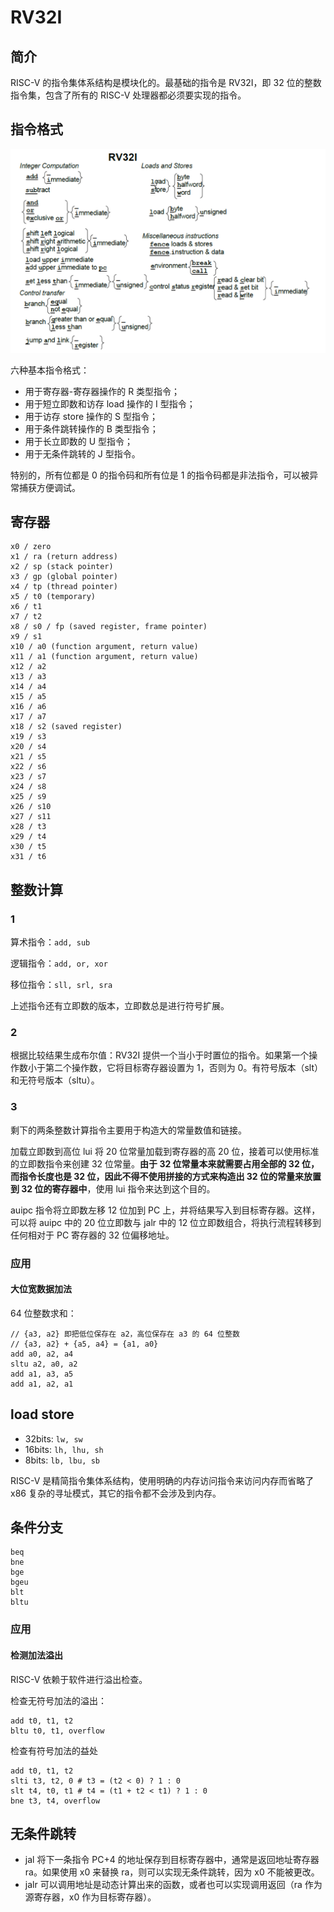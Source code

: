 # RV32I

## 简介

RISC-V 的指令集体系结构是模块化的。最基础的指令是 RV32I，即 32 位的整数指令集，包含了所有的 RISC-V 处理器都必须要实现的指令。

## 指令格式

![](./img/rv32i.PNG)

六种基本指令格式：

- 用于寄存器-寄存器操作的 R 类型指令；
- 用于短立即数和访存 load 操作的 I 型指令；
- 用于访存 store 操作的 S 型指令；
- 用于条件跳转操作的 B 类型指令；
- 用于长立即数的 U 型指令；
- 用于无条件跳转的 J 型指令。
  

特别的，所有位都是 0 的指令码和所有位是 1 的指令码都是非法指令，可以被异常捕获方便调试。

## 寄存器

```
x0 / zero
x1 / ra (return address)
x2 / sp (stack pointer)
x3 / gp (global pointer)
x4 / tp (thread pointer)
x5 / t0 (temporary)
x6 / t1
x7 / t2
x8 / s0 / fp (saved register, frame pointer)
x9 / s1
x10 / a0 (function argument, return value)
x11 / a1 (function argument, return value)
x12 / a2
x13 / a3
x14 / a4
x15 / a5
x16 / a6
x17 / a7
x18 / s2 (saved register)
x19 / s3
x20 / s4
x21 / s5
x22 / s6
x23 / s7
x24 / s8
x25 / s9
x26 / s10
x27 / s11
x28 / t3
x29 / t4
x30 / t5
x31 / t6
```

## 整数计算

### 1

算术指令：`add, sub`

逻辑指令：`add, or, xor`

移位指令：`sll, srl, sra`

上述指令还有立即数的版本，立即数总是进行符号扩展。

### 2

根据比较结果生成布尔值：RV32I 提供一个当小于时置位的指令。如果第一个操作数小于第二个操作数，它将目标寄存器设置为 1，否则为
0。有符号版本（slt）和无符号版本（sltu）。

### 3

剩下的两条整数计算指令主要用于构造大的常量数值和链接。

加载立即数到高位 lui 将 20 位常量加载到寄存器的高 20 位，接着可以使用标准的立即数指令来创建 32 位常量。**由于 32 位常量本来就需要占用全部的 32 位，而指令长度也是 32 位，因此不得不使用拼接的方式来构造出 32 位的常量来放置到 32 位的寄存器中**，使用 lui 指令来达到这个目的。

auipc 指令将立即数左移 12 位加到 PC 上，并将结果写入到目标寄存器。这样，可以将 auipc 中的 20 位立即数与 jalr 中的 12 位立即数组合，将执行流程转移到任何相对于 PC 寄存器的 32 位偏移地址。

### 应用

#### 大位宽数据加法

64 位整数求和：

```assembly
// {a3, a2} 即把低位保存在 a2，高位保存在 a3 的 64 位整数
// {a3, a2} + {a5, a4} = {a1, a0}
add a0, a2, a4
sltu a2, a0, a2
add a1, a3, a5
add a1, a2, a1
```

## load store

- 32bits: `lw, sw`
- 16bits: `lh, lhu, sh`
- 8bits: `lb, lbu, sb`

RISC-V 是精简指令集体系结构，使用明确的内存访问指令来访问内存而省略了 x86 复杂的寻址模式，其它的指令都不会涉及到内存。

## 条件分支

```assembly
beq
bne
bge
bgeu
blt
bltu
```

### 应用

#### 检测加法溢出

RISC-V 依赖于软件进行溢出检查。

检查无符号加法的溢出：

```assembly
add t0, t1, t2
bltu t0, t1, overflow
```

检查有符号加法的益处

```assembly
add t0, t1, t2
slti t3, t2, 0 # t3 = (t2 < 0) ? 1 : 0
slt t4, t0, t1 # t4 = (t1 + t2 < t1) ? 1 : 0
bne t3, t4, overflow
```

## 无条件跳转

- jal 将下一条指令 PC+4 的地址保存到目标寄存器中，通常是返回地址寄存器 ra。如果使用 x0 来替换 ra，则可以实现无条件跳转，因为 x0 不能被更改。
- jalr 可以调用地址是动态计算出来的函数，或者也可以实现调用返回（ra 作为源寄存器，x0 作为目标寄存器）。
